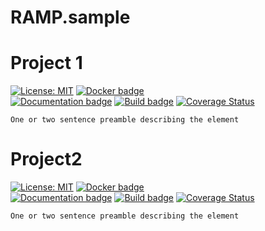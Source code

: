 # RAMP.sample


# Project 1

[![License: MIT](https://img.shields.io/github/license/jason-fox/TTE.project1.svg)](https://opensource.org/licenses/MIT)
[![Docker badge](https://img.shields.io/docker/pulls/jason-fox/TTE.project1.svg)](https://hub.docker.com/r/<org>/<repo>/)
<br/>
[![Documentation badge](https://img.shields.io/readthedocs/&lt;org&gt;-&lt;project&gt;.svg)](http://<org>-<project>.readthedocs.io/en/latest/?badge=latest)
[![Build badge](https://img.shields.io/travis/jason-fox/TTE.project1.svg)](https://travis-ci.org/jason-fox/TTE.project1/)
[![Coverage Status](https://coveralls.io/repos/github/jason-fox/TTE.project1/badge.svg?branch=master)](https://coveralls.io/github/jason-fox/TTE.project1?branch=master)


```
One or two sentence preamble describing the element
```


# Project2

[![License: MIT](https://img.shields.io/github/license/jason-fox/TTE.project2.svg)](https://opensource.org/licenses/MIT)
[![Docker badge](https://img.shields.io/docker/pulls/jason-fox/TTE.project2.svg)](https://hub.docker.com/r/<org>/<repo>/)
<br/>
[![Documentation badge](https://img.shields.io/readthedocs/&lt;org&gt;-&lt;project&gt;.svg)](http://<org>-<project>.readthedocs.io/en/latest/?badge=latest)
[![Build badge](https://img.shields.io/travis/jason-fox/TTE.project2.svg)](https://travis-ci.org/jason-fox/TTE.project2/)
[![Coverage Status](https://coveralls.io/repos/github/jason-fox/TTE.project2/badge.svg?branch=master)](https://coveralls.io/github/jason-fox/TTE.project2?branch=master)

```
One or two sentence preamble describing the element
```